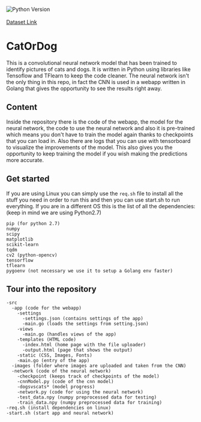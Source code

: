 ![Python Version](https://img.shields.io/badge/python-2.7-blue.svg)<br/><br/>
[Dataset Link](https://drive.google.com/file/d/0B0cTVZ4M52pIVnFwUEIzRl9EWVk/view?usp=sharing)
# CatOrDog
This is a convolutional neural network model that has been trained to identify
pictures of cats and dogs. It is written in Python using libraries like
Tensoflow and TFlearn to keep the code cleaner.
The neural network isn't the only thing in this repo, in fact the CNN is
used in a webapp written in Golang that gives the opportunity to see the
results right away.
## Content
Inside the repository there is the code of the webapp, the model for the
neural network, the code to use the neural network and also it is pre-trained
which means you don't have to train the model again thanks to checkpoints that you
can load in. Also there are logs that you can use with tensorboard to visualize
the improvements of the model. This also gives you the opportunity to keep training
the model if you wish making the predictions more accurate.
## Get started
If you are using Linux you can simply use the ```req.sh``` file to install
all the stuff you need in order to run this and then you can use start.sh to
run everything.
If you are in a different OS this is the list of all the dependencies:
(keep in mind we are using Python2.7)
```
pip (for python 2.7)
numpy
scipy
matplotlib
scikit-learn
tqdm
cv2 (python-opencv)
tensorflow
tflearn
pygoenv (not necessary we use it to setup a Golang env faster)
```
## Tour into the repository
```
-src
  -app (code for the webapp)
    -settings
      -settings.json (contains settings of the app)
      -main.go (loads the settings from setting.json)
    -views
      -main.go (handles views of the app)
    -templates (HTML code)
      -index.html (home page with the file uploader)
      -output.html (page that shows the output)
    -static (CSS, Images, Fonts)
    -main.go (entry of the app)
  -images (folder where images are uploaded and taken from the CNN)
  -network (code of the neural network)
    -checkpoint (keeps track of checkpoints of the model)
    -cnnModel.py (code of the cnn model)
    -dogsvscats* (model progress)
    -network.py (code for using the neural network)
    -test_data.npy (numpy preprocessed data for testing)
    -train_data.npy (numpy preprocessed data for training)
-req.sh (install dependencies on linux)
-start.sh (start app and neural network)
```
